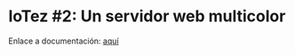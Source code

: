IoTez #2: Un servidor web multicolor
====================================

Enlace a documentación: [aquí](http://asrob.uc3m.es/index.php/IoTeces#IoTez_.232:_Un_servidor_web_multicolor)
